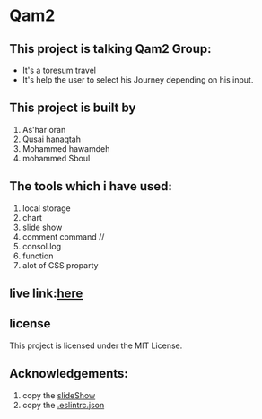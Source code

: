 # Qam2
## This project is talking Qam2 Group:
* It's a toresum travel 
* It's help the user to select his Journey depending on his input. 

## This project is built by 
1. As'har oran
2. Qusai hanaqtah
3. Mohammed hawamdeh
4. mohammed Sboul

## The tools which i have used:
1. local storage  
2. chart
3. slide show
4. comment command //
5. consol.log
6. function
7. alot of CSS proparty

## live link:[here](https://201-project.github.io/qam2/)

## license
This project is licensed under the MIT License.

## Acknowledgements:
1. copy the [slideShow ](https://www.w3schools.com/howto/howto_js_slideshow.asp)
2. copy the [.eslintrc.json](https://github.com/LTUC/amman-201d2/blob/master/configs/.eslintrc.json)
